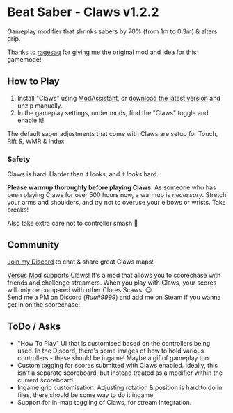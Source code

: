 # Beat Saber - Claws v1.2.2

Gameplay modifier that shrinks sabers by 70% (from 1m to 0.3m) & alters grip.

Thanks to [ragesaq](https://twitch.tv/ragesaq) for giving me the original mod and idea for this gamemode!

## How to Play

1. Install "Claws" using [ModAssistant](https://github.com/Assistant/ModAssistant), or [download the latest version](https://github.com/SteffanDonal/BeatSaber-Claws/releases) and unzip manually.
2. In the gameplay settings, under mods, find the "Claws" toggle and enable it!

The default saber adjustments that come with Claws are setup for Touch, Rift S, WMR & Index.

### Safety

Claws is hard. Harder than it looks, and it _looks_ hard.

**Please warmup thoroughly before playing Claws**. As someone who has been playing Claws for over 500 hours now, a warmup is _necessary_. Stretch your arms and shoulders, and try not to overuse your elbows or wrists. Take breaks!

Also take extra care not to controller smash 🤣

## Community

[Join my Discord](http://claws.ruirize.co.uk) to chat & share great Claws maps!

[Versus Mod](https://versusmod.com/Help) supports Claws! It's a mod that allows you to scorechase with friends and challenge streamers. When you play with Claws, your scores will only be compared with other Clores Scaws. 😉  
Send me a PM on Discord (_Ruu#9999_) and add me on Steam if you wanna get in on the scorechase!

## ToDo / Asks

- "How To Play" UI that is customised based on the controllers being used. In the Discord, there's some images of how to hold various controllers - these should be ingame! Maybe a gif of gameplay too.
- Custom tagging for scores submitted with Claws enabled. Ideally, this isn't a separate scoreboard, but instead treated as a modifier within the current scoreboard.
- Ingame grip customisation. Adjusting rotation & position is hard to do in files, there should be some way to do it ingame.
- Support for in-map toggling of Claws, for stream integration.

